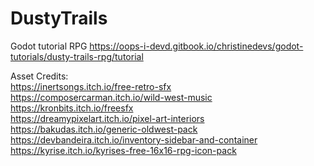 # DustyTrails
Godot tutorial RPG
https://oops-i-devd.gitbook.io/christinedevs/godot-tutorials/dusty-trails-rpg/tutorial

Asset Credits:  
https://inertsongs.itch.io/free-retro-sfx  
https://composercarman.itch.io/wild-west-music  
https://kronbits.itch.io/freesfx  
https://dreamypixelart.itch.io/pixel-art-interiors  
https://bakudas.itch.io/generic-oldwest-pack  
https://devbandeira.itch.io/inventory-sidebar-and-container  
https://kyrise.itch.io/kyrises-free-16x16-rpg-icon-pack  

